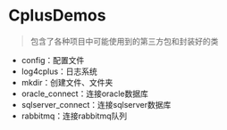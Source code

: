 # CplusDemos

> 包含了各种项目中可能使用到的第三方包和封装好的类

* config：配置文件
* log4cplus：日志系统
* mkdir：创建文件、文件夹
* oracle_connect：连接oracle数据库
* sqlserver_connect：连接sqlserver数据库
* rabbitmq：连接rabbitmq队列